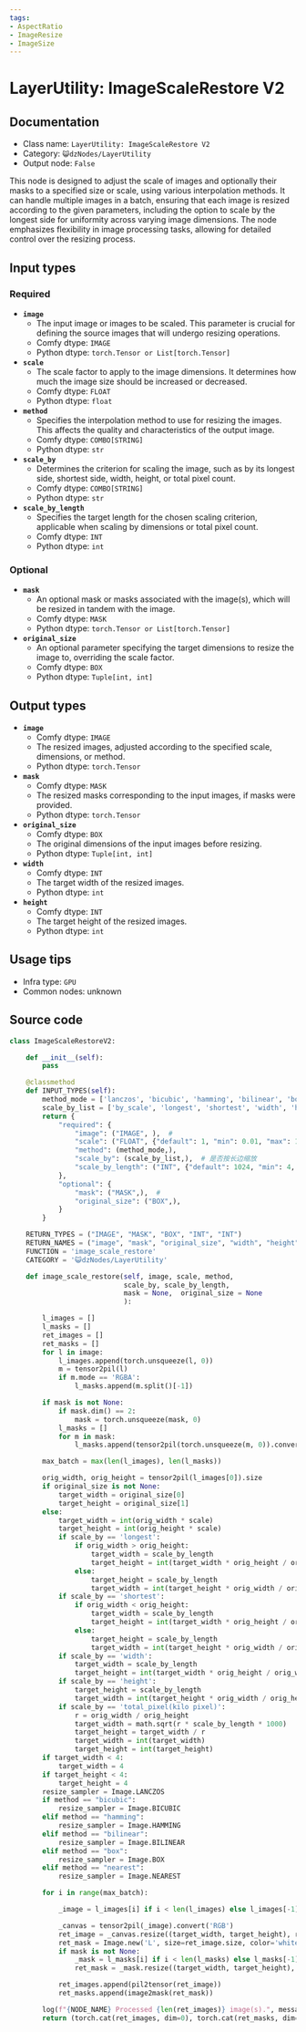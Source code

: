 ```yaml
---
tags:
- AspectRatio
- ImageResize
- ImageSize
---
```


# LayerUtility: ImageScaleRestore V2
## Documentation
- Class name: `LayerUtility: ImageScaleRestore V2`
- Category: `😺dzNodes/LayerUtility`
- Output node: `False`

This node is designed to adjust the scale of images and optionally their masks to a specified size or scale, using various interpolation methods. It can handle multiple images in a batch, ensuring that each image is resized according to the given parameters, including the option to scale by the longest side for uniformity across varying image dimensions. The node emphasizes flexibility in image processing tasks, allowing for detailed control over the resizing process.
## Input types
### Required
- **`image`**
    - The input image or images to be scaled. This parameter is crucial for defining the source images that will undergo resizing operations.
    - Comfy dtype: `IMAGE`
    - Python dtype: `torch.Tensor or List[torch.Tensor]`
- **`scale`**
    - The scale factor to apply to the image dimensions. It determines how much the image size should be increased or decreased.
    - Comfy dtype: `FLOAT`
    - Python dtype: `float`
- **`method`**
    - Specifies the interpolation method to use for resizing the images. This affects the quality and characteristics of the output image.
    - Comfy dtype: `COMBO[STRING]`
    - Python dtype: `str`
- **`scale_by`**
    - Determines the criterion for scaling the image, such as by its longest side, shortest side, width, height, or total pixel count.
    - Comfy dtype: `COMBO[STRING]`
    - Python dtype: `str`
- **`scale_by_length`**
    - Specifies the target length for the chosen scaling criterion, applicable when scaling by dimensions or total pixel count.
    - Comfy dtype: `INT`
    - Python dtype: `int`
### Optional
- **`mask`**
    - An optional mask or masks associated with the image(s), which will be resized in tandem with the image.
    - Comfy dtype: `MASK`
    - Python dtype: `torch.Tensor or List[torch.Tensor]`
- **`original_size`**
    - An optional parameter specifying the target dimensions to resize the image to, overriding the scale factor.
    - Comfy dtype: `BOX`
    - Python dtype: `Tuple[int, int]`
## Output types
- **`image`**
    - Comfy dtype: `IMAGE`
    - The resized images, adjusted according to the specified scale, dimensions, or method.
    - Python dtype: `torch.Tensor`
- **`mask`**
    - Comfy dtype: `MASK`
    - The resized masks corresponding to the input images, if masks were provided.
    - Python dtype: `torch.Tensor`
- **`original_size`**
    - Comfy dtype: `BOX`
    - The original dimensions of the input images before resizing.
    - Python dtype: `Tuple[int, int]`
- **`width`**
    - Comfy dtype: `INT`
    - The target width of the resized images.
    - Python dtype: `int`
- **`height`**
    - Comfy dtype: `INT`
    - The target height of the resized images.
    - Python dtype: `int`
## Usage tips
- Infra type: `GPU`
- Common nodes: unknown


## Source code
```python
class ImageScaleRestoreV2:

    def __init__(self):
        pass

    @classmethod
    def INPUT_TYPES(self):
        method_mode = ['lanczos', 'bicubic', 'hamming', 'bilinear', 'box', 'nearest']
        scale_by_list = ['by_scale', 'longest', 'shortest', 'width', 'height', 'total_pixel(kilo pixel)']
        return {
            "required": {
                "image": ("IMAGE", ),  #
                "scale": ("FLOAT", {"default": 1, "min": 0.01, "max": 100, "step": 0.01}),
                "method": (method_mode,),
                "scale_by": (scale_by_list,),  # 是否按长边缩放
                "scale_by_length": ("INT", {"default": 1024, "min": 4, "max": 99999999, "step": 1}),
            },
            "optional": {
                "mask": ("MASK",),  #
                "original_size": ("BOX",),
            }
        }

    RETURN_TYPES = ("IMAGE", "MASK", "BOX", "INT", "INT")
    RETURN_NAMES = ("image", "mask", "original_size", "width", "height",)
    FUNCTION = 'image_scale_restore'
    CATEGORY = '😺dzNodes/LayerUtility'

    def image_scale_restore(self, image, scale, method,
                            scale_by, scale_by_length,
                            mask = None,  original_size = None
                            ):

        l_images = []
        l_masks = []
        ret_images = []
        ret_masks = []
        for l in image:
            l_images.append(torch.unsqueeze(l, 0))
            m = tensor2pil(l)
            if m.mode == 'RGBA':
                l_masks.append(m.split()[-1])

        if mask is not None:
            if mask.dim() == 2:
                mask = torch.unsqueeze(mask, 0)
            l_masks = []
            for m in mask:
                l_masks.append(tensor2pil(torch.unsqueeze(m, 0)).convert('L'))

        max_batch = max(len(l_images), len(l_masks))

        orig_width, orig_height = tensor2pil(l_images[0]).size
        if original_size is not None:
            target_width = original_size[0]
            target_height = original_size[1]
        else:
            target_width = int(orig_width * scale)
            target_height = int(orig_height * scale)
            if scale_by == 'longest':
                if orig_width > orig_height:
                    target_width = scale_by_length
                    target_height = int(target_width * orig_height / orig_width)
                else:
                    target_height = scale_by_length
                    target_width = int(target_height * orig_width / orig_height)
            if scale_by == 'shortest':
                if orig_width < orig_height:
                    target_width = scale_by_length
                    target_height = int(target_width * orig_height / orig_width)
                else:
                    target_height = scale_by_length
                    target_width = int(target_height * orig_width / orig_height)
            if scale_by == 'width':
                target_width = scale_by_length
                target_height = int(target_width * orig_height / orig_width)
            if scale_by == 'height':
                target_height = scale_by_length
                target_width = int(target_height * orig_width / orig_height)
            if scale_by == 'total_pixel(kilo pixel)':
                r = orig_width / orig_height
                target_width = math.sqrt(r * scale_by_length * 1000)
                target_height = target_width / r
                target_width = int(target_width)
                target_height = int(target_height)
        if target_width < 4:
            target_width = 4
        if target_height < 4:
            target_height = 4
        resize_sampler = Image.LANCZOS
        if method == "bicubic":
            resize_sampler = Image.BICUBIC
        elif method == "hamming":
            resize_sampler = Image.HAMMING
        elif method == "bilinear":
            resize_sampler = Image.BILINEAR
        elif method == "box":
            resize_sampler = Image.BOX
        elif method == "nearest":
            resize_sampler = Image.NEAREST

        for i in range(max_batch):

            _image = l_images[i] if i < len(l_images) else l_images[-1]

            _canvas = tensor2pil(_image).convert('RGB')
            ret_image = _canvas.resize((target_width, target_height), resize_sampler)
            ret_mask = Image.new('L', size=ret_image.size, color='white')
            if mask is not None:
                _mask = l_masks[i] if i < len(l_masks) else l_masks[-1]
                ret_mask = _mask.resize((target_width, target_height), resize_sampler)

            ret_images.append(pil2tensor(ret_image))
            ret_masks.append(image2mask(ret_mask))

        log(f"{NODE_NAME} Processed {len(ret_images)} image(s).", message_type='finish')
        return (torch.cat(ret_images, dim=0), torch.cat(ret_masks, dim=0), [orig_width, orig_height], target_width, target_height,)

```
